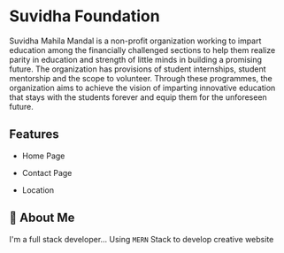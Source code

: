 
# Suvidha Foundation

Suvidha Mahila Mandal is a non-profit organization working to impart education among the financially challenged sections to help them realize parity in education and strength of little minds in building a promising future. The organization has provisions of student internships, student mentorship and the scope to volunteer. Through these programmes, the organization aims to achieve the vision of imparting innovative education that stays with the students forever and equip them for the unforeseen future.


## Features

- Home Page


- Contact Page 


- Location



## 🚀 About Me
I'm a full stack developer...
Using `MERN` Stack to develop creative website

